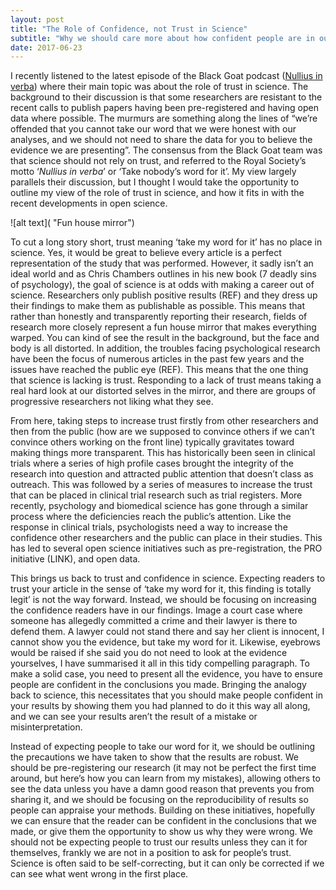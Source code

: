 ```yaml
---
layout: post
title: "The Role of Confidence, not Trust in Science"
subtitle: "Why we should care more about how confident people are in our results, not how much trust they have in us"
date: 2017-06-23
---
```


I recently listened to the latest episode of the Black Goat podcast ([Nullius in verba](http://www.theblackgoatpodcast.com/posts/nullius-in-verba/)) where their main topic was about the role of trust in science. 
The background to their discussion is that some researchers are resistant to the recent calls to publish papers having been pre-registered and having open data where possible. The murmurs are something along the lines of “we’re offended that you cannot take our word that we were honest with our analyses, and we should not need to share the data for you to believe the evidence we are presenting”. The consensus from the Black Goat team was that science should not rely on trust, and referred to the Royal Society’s motto ‘_Nullius in verba_’ or ‘Take nobody’s word for it’. My view largely parallels their discussion, but I thought I would take the opportunity to outline my view of the role of trust in science, and how it fits in with the recent developments in open science.

![alt text]( "Fun house mirror")

To cut a long story short, trust meaning ‘take my word for it’ has no place in science. Yes, it would be great to believe every article is a perfect representation of the study that was performed. However, it sadly isn’t an ideal world and as Chris Chambers outlines in his new book (7 deadly sins of psychology), the goal of science is at odds with making a career out of science. Researchers only publish positive results (REF) and they dress up their findings to make them as publishable as possible. This means that rather than honestly and transparently reporting their research, fields of research more closely represent a fun house mirror that makes everything warped. You can kind of see the result in the background, but the face and body is all distorted. In addition, the troubles facing psychological research have been the focus of numerous articles in the past few years and the issues have reached the public eye (REF). This means that the one thing that science is lacking is trust. Responding to a lack of trust means taking a real hard look at our distorted selves in the mirror, and there are groups of progressive researchers not liking what they see. 

From here, taking steps to increase trust firstly from other researchers and then from the public (how are we supposed to convince others if we can’t convince others working on the front line) typically gravitates toward making things more transparent. This has historically been seen in clinical trials where a series of high profile cases brought the integrity of the research into question and attracted public attention that doesn’t class as outreach. This was followed by a series of measures to increase the trust that can be placed in clinical trial research such as trial registers. More recently, psychology and biomedical science has gone through a similar process where the deficiencies reach the public’s attention. Like the response in clinical trials, psychologists need a way to increase the confidence other researchers and the public can place in their studies. This has led to several open science initiatives such as pre-registration, the PRO initiative (LINK), and open data. 

This brings us back to trust and confidence in science. Expecting readers to trust your article in the sense of ‘take my word for it, this finding is totally legit’ is not the way forward. Instead, we should be focusing on increasing the confidence readers have in our findings. Image a court case where someone has allegedly committed a crime and their lawyer is there to defend them. A lawyer could not stand there and say her client is innocent, I cannot show you the evidence, but take my word for it. Likewise, eyebrows would be raised if she said you do not need to look at the evidence yourselves, I have summarised it all in this tidy compelling paragraph. To make a solid case, you need to present all the evidence, you have to ensure people are confident in the conclusions you made. Bringing the analogy back to science, this necessitates that you should make people confident in your results by showing them you had planned to do it this way all along, and we can see your results aren’t the result of a mistake or misinterpretation. 

Instead of expecting people to take our word for it, we should be outlining the precautions we have taken to show that the results are robust. We should be pre-registering our research (it may not be perfect the first time around, but here’s how you can learn from my mistakes), allowing others to see the data unless you have a damn good reason that prevents you from sharing it, and we should be focusing on the reproducibility of results so people can appraise your methods. Building on these initiatives, hopefully we can ensure that the reader can be confident in the conclusions that we made, or give them the opportunity to show us why they were wrong. We should not be expecting people to trust our results unless they can it for themselves, frankly we are not in a position to ask for people’s trust. Science is often said to be self-correcting, but it can only be corrected if we can see what went wrong in the first place.  
